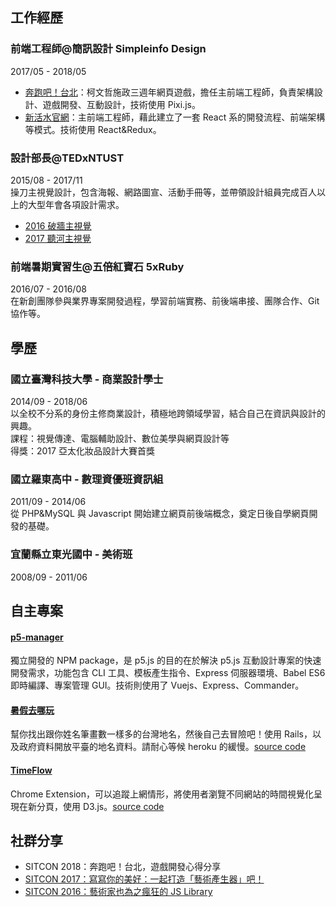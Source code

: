 ## 工作經歷
### 前端工程師@簡訊設計 Simpleinfo Design

2017/05 - 2018/05
- [奔跑吧！台北](http://game.glory.taipei/)：柯文哲施政三週年網頁遊戲，擔任主前端工程師，負責架構設計、遊戲開發、互動設計，技術使用 Pixi.js。
- [新活水官網](https://www.fountain.org.tw/)：主前端工程師，藉此建立了一套 React 系的開發流程、前端架構等模式。技術使用 React&Redux。

### 設計部長@TEDxNTUST
2015/08 - 2017/11<br/>
操刀主視覺設計，包含海報、網路圖宣、活動手冊等，並帶領設計組員完成百人以上的大型年會各項設計需求。
- [2016 破牆主視覺](https://www.behance.net/gallery/43453061/TEDxNTUST-2016-Breakthrough-)
- [2017 聽河主視覺](https://www.behance.net/gallery/57772585/Our-Renaissance-TEDxNTUST-2017-Event-Identity)

### 前端暑期實習生@五倍紅寶石 5xRuby
2016/07 - 2016/08<br/>
在新創團隊參與業界專案開發過程，學習前端實務、前後端串接、團隊合作、Git 協作等。

## 學歷
### 國立臺灣科技大學 - 商業設計學士
2014/09 - 2018/06<br>
以全校不分系的身份主修商業設計，積極地跨領域學習，結合自己在資訊與設計的興趣。<br>
課程：視覺傳達、電腦輔助設計、數位美學與網頁設計等<br>
得獎：2017 亞太化妝品設計大賽首獎

### 國立羅東高中 - 數理資優班資訊組
2011/09 - 2014/06<br>
從 PHP&MySQL 與 Javascript 開始建立網頁前後端概念，奠定日後自學網頁開發的基礎。

### 宜蘭縣立東光國中 - 美術班
2008/09 - 2011/06<br>

## 自主專案
#### [p5-manager](https://github.com/chiunhau/p5-manager)
獨立開發的 NPM package，是 p5.js 的目的在於解決 p5.js 互動設計專案的快速開發需求，功能包含 CLI 工具、模板產生指令、Express 伺服器環境、Babel ES6 即時編譯、專案管理 GUI。技術則使用了 Vuejs、Express、Commander。

#### [暑假去哪玩](http://strokes.herokuapp.com)
幫你找出跟你姓名筆畫數一樣多的台灣地名，然後自己去冒險吧！使用 Rails，以及政府資料開放平臺的地名資料。請耐心等候 heroku 的緩慢。[source code](https://github.com/chiunhau/strokes)

#### [TimeFlow](https://chrome.google.com/webstore/detail/timeflow/ofpimjnkffjdlkilpmhjmckchfpnfdfi)
Chrome Extension，可以追蹤上網情形，將使用者瀏覽不同網站的時間視覺化呈現在新分頁，使用 D3.js。[source code](https://github.com/chiunhau/TimeFlow)

## 社群分享
- SITCON 2018：奔跑吧！台北，遊戲開發心得分享
- [SITCON 2017：寫寫你的美好：一起打造「藝術產生器」吧！](https://github.com/chiunhau/sitcon2017)
- [SITCON 2016：藝術家也為之瘋狂的 JS Library](https://github.com/chiunhau/sitcon2016)

